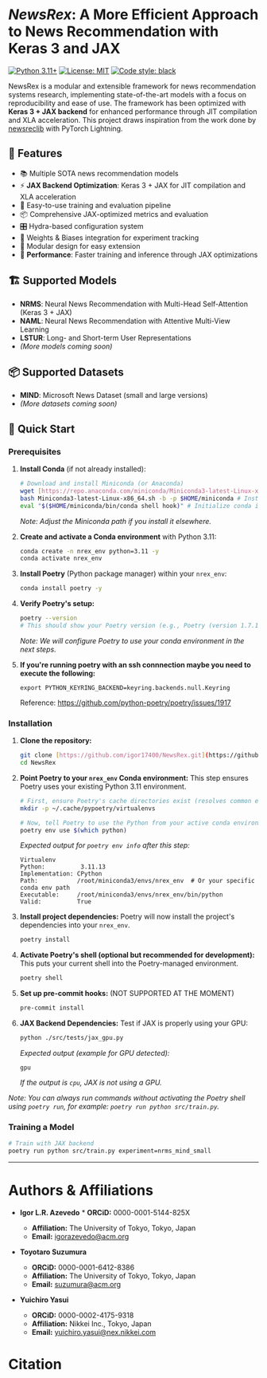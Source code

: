 # _NewsRex_: A More Efficient Approach to News Recommendation with Keras 3 and JAX

[![Python 3.11+](https://img.shields.io/badge/python-3.11+-blue.svg)](https://www.python.org/downloads/release/python-3110/)
[![License: MIT](https://img.shields.io/badge/License-MIT-yellow.svg)](https://opensource.org/licenses/MIT)
[![Code style: black](https://img.shields.io/badge/code%20style-black-000000.svg)](https://github.com/psf/black)

NewsRex is a modular and extensible framework for news recommendation systems research, implementing state-of-the-art models with a focus on reproducibility and ease of use. The framework has been optimized with **Keras 3 + JAX backend** for enhanced performance through JIT compilation and XLA acceleration. This project draws inspiration from the work done by [newsreclib](https://github.com/andreeaiana/newsreclib) with PyTorch Lightning.

## 🌟 Features

- 📚 Multiple SOTA news recommendation models
- ⚡ **JAX Backend Optimization**: Keras 3 + JAX for JIT compilation and XLA acceleration
- 🔄 Easy-to-use training and evaluation pipeline
- 📦 Comprehensive JAX-optimized metrics and evaluation
- 🎛️ Hydra-based configuration system
- 🚀 Weights & Biases integration for experiment tracking
- 🔌 Modular design for easy extension
- 🚀 **Performance**: Faster training and inference through JAX optimizations

## 🏗️ Supported Models

- **NRMS**: Neural News Recommendation with Multi-Head Self-Attention (Keras 3 + JAX)
- **NAML**: Neural News Recommendation with Attentive Multi-View Learning
- **LSTUR**: Long- and Short-term User Representations
- *(More models coming soon)*

## 📦 Supported Datasets

- **MIND**: Microsoft News Dataset (small and large versions)
- *(More datasets coming soon)*

## 🚀 Quick Start

### Prerequisites

1.  **Install Conda** (if not already installed):

    ```bash
    # Download and install Miniconda (or Anaconda)
    wget [https://repo.anaconda.com/miniconda/Miniconda3-latest-Linux-x86_64.sh](https://repo.anaconda.com/miniconda/Miniconda3-latest-Linux-x86_64.sh)
    bash Miniconda3-latest-Linux-x86_64.sh -b -p $HOME/miniconda # Install silently to your home directory
    eval "$($HOME/miniconda/bin/conda shell hook)" # Initialize conda in your shell
    ```
    *Note: Adjust the Miniconda path if you install it elsewhere.*

2.  **Create and activate a Conda environment** with Python 3.11:

    ```bash
    conda create -n nrex_env python=3.11 -y
    conda activate nrex_env
    ```

3.  **Install Poetry** (Python package manager) within your `nrex_env`:

    ```bash
    conda install poetry -y
    ```

4.  **Verify Poetry's setup:**

    ```bash
    poetry --version
    # This should show your Poetry version (e.g., Poetry (version 1.7.1))
    ```
    *Note: We will configure Poetry to use your conda environment in the next steps.*


5. **If you're running poetry with an ssh connnection maybe you need to execute the following:**

    ```
    export PYTHON_KEYRING_BACKEND=keyring.backends.null.Keyring
    ```

    Reference: https://github.com/python-poetry/poetry/issues/1917

### Installation

1.  **Clone the repository:**

    ```bash
    git clone [https://github.com/igor17400/NewsRex.git](https://github.com/igor17400/NewsRex.git)
    cd NewsRex
    ```

2.  **Point Poetry to your `nrex_env` Conda environment:**
    This step ensures Poetry uses your existing Python 3.11 environment.

    ```bash
    # First, ensure Poetry's cache directories exist (resolves common errors)
    mkdir -p ~/.cache/pypoetry/virtualenvs

    # Now, tell Poetry to use the Python from your active conda environment
    poetry env use $(which python)
    ```
    *Expected output for `poetry env info` after this step:*
    ```
    Virtualenv
    Python:          3.11.13
    Implementation: CPython
    Path:           /root/miniconda3/envs/nrex_env  # Or your specific conda env path
    Executable:     /root/miniconda3/envs/nrex_env/bin/python
    Valid:          True
    ```

3.  **Install project dependencies:**
    Poetry will now install the project's dependencies into your `nrex_env`.

    ```bash
    poetry install 
    ```

4.  **Activate Poetry's shell (optional but recommended for development):**
    This puts your current shell into the Poetry-managed environment.

    ```bash
    poetry shell
    ```

5.  **Set up pre-commit hooks:** (NOT SUPPORTED AT THE MOMENT)

    ```bash
    pre-commit install
    ```

6.  **JAX Backend Dependencies:**
    Test if JAX is properly using your GPU:

    ```bash
    python ./src/tests/jax_gpu.py
    ```

    *Expected output (example for GPU detected):*
    ```
    gpu
    ```
    *If the output is `cpu`, JAX is not using a GPU.*

*Note: You can always run commands without activating the Poetry shell using `poetry run`, for example: `poetry run python src/train.py`.*

### Training a Model

```bash
# Train with JAX backend
poetry run python src/train.py experiment=nrms_mind_small
```

---

# Authors & Affiliations

* **Igor L.R. Azevedo** * **ORCiD:** 0000-0001-5144-825X
    * **Affiliation:** The University of Tokyo, Tokyo, Japan
    * **Email:** igorazevedo@acm.org

* **Toyotaro Suzumura**
    * **ORCiD:** 0000-0001-6412-8386
    * **Affiliation:** The University of Tokyo, Tokyo, Japan
    * **Email:** suzumura@acm.org

* **Yuichiro Yasui**
    * **ORCiD:** 0000-0002-4175-9318
    * **Affiliation:** Nikkei Inc., Tokyo, Japan
    * **Email:** yuichiro.yasui@nex.nikkei.com

# Citation

``````

